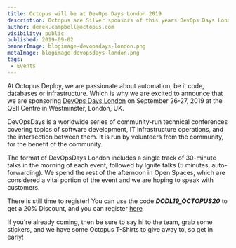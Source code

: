 ```yaml
---
title: Octopus will be at DevOps Days London 2019 
description: Octopus are Silver sponsors of this years DevOps Days London. 
author: derek.campbell@octopus.com
visibility: public
published: 2019-09-02
bannerImage: blogimage-devopsdays-london.png
metaImage: blogimage-devopsdays-london.png
tags:
 - Events
---
```


At Octopus Deploy, we are passionate about automation, be it code, databases or infrastructure.  Which is why we are excited to announce that we are sponsoring [DevOps Days London](https://devopsdays.org/events/2019-london/welcome/) on September 26-27, 2019 at the QEII Centre in Westminster, London, UK.

DevOpsDays is a worldwide series of community-run technical conferences covering topics of software development, IT infrastructure operations, and the intersection between them. It is run by volunteers from the community, for the benefit of the community. 

The format of DevOpsDays London includes a single track of 30-minute talks in the morning of each event, followed by Ignite talks (5 minutes, auto-forwarding). We spend the rest of the afternoon in Open Spaces, which are considered a vital portion of the event and we are hoping to speak with customers.

There is still time to register!  You can use the code _**DODL19_OCTOPUS20**_ to get a 20% Discount, and you can register [here](https://devopsdays.org/events/2019-london/registration/)

If you're already coming, then be sure to say hi to the team, grab some stickers, and we have some Octopus T-Shirts to give away to, so get in early!
